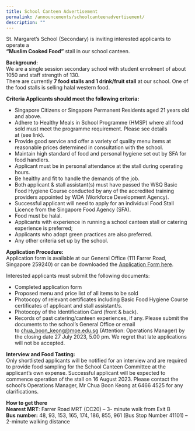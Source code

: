 ```yaml
---
title: School Canteen Advertisement
permalink: /announcements/schoolcanteenadvertisement/
description: ""
---
```

St. Margaret’s School (Secondary) is inviting interested applicants to operate a <br>**“Muslim Cooked
Food”** stall in our school canteen.

**Background:**<br>
We are a single session secondary school with student enrolment of about 1050 and staff strength of 130. <br>
There are currently **7 food stalls and 1 drink/fruit stall** at our school. One of the food stalls is selling halal western food.

**Criteria Applicants should meet the following criteria:**
* Singapore Citizens or Singapore Permanent Residents aged 21 years old and above.
* Adhere to Healthy Meals in School Programme (HMSP) where all food sold must meet
the programme requirement. Please see details at&nbsp;(see&nbsp;link).
* Provide good service and offer a variety of quality menu items at reasonable prices
determined in consultation with the school.
* Maintain high standard of food and personal hygiene set out by SFA for food handlers.
* Applicant must be in personal attendance at the stall during operating hours.
* Be healthy and fit to handle the demands of the job.
* Both applicant &amp; stall assistant(s) must have passed the WSQ Basic Food Hygiene Course conducted by any of the accredited training providers appointed by WDA (Workforce
Development Agency).
* Successful applicant will need to apply for an individual Food Stall Licence from the Singapore Food Agency (SFA).
* Food must be halal.
* Applicants with experience in running a school canteen stall or catering experience is preferred;
*  Applicants who adopt green practices are also preferred.
*  Any other criteria set up by the school.

**Application Procedure:**<br>
Application form is available at our General Office (111 Farrer Road, Singapore 259240) or can be downloaded the [Application Form here](/files/application%20for%20canteen%20stall%20in%20existing%20school.pdf).

Interested applicants must submit the following documents:
* Completed application form
* Proposed menu and price list of all items to be sold
* Photocopy of relevant certificates including Basic Food Hygiene Course certificates of applicant and stall assistant/s.
* Photocopy of the Identification Card (front &amp; back).
* Records of past catering/canteen experiences, if any.
Please submit the documents to the school’s General Office or email
to&nbsp;chua_boon_keong@moe.edu.sg (Attention: Operations Manager) by the closing date 27 July 2023, 5.00 pm. We regret that late applications will not be accepted.

**Interview and Food Tasting:** <br>
Only shortlisted applicants will be notified for an interview and are required to provide
food sampling for the School Canteen Committee at the applicant’s own expense.
Successful applicant will be expected to commence operation of the stall on 16 August 2023. Please contact the school’s Operations Manager, Mr Chua Boon Keong at&nbsp;6466 4525&nbsp;for
any clarifications.

**How to get there**
<br> **Nearest MRT**: Farrer Road MRT (CC20) – 3- minute walk from Exit B
<br> **Bus number:** 48, 93, 153, 165, 174, 186, 855, 961 (Bus Stop Number 41101) – 2-minute
walking distance
